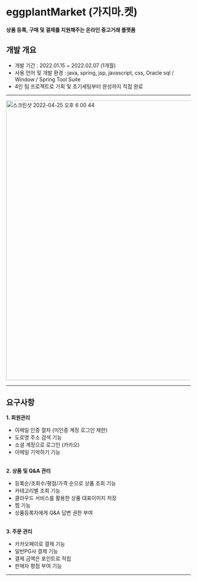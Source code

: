 # eggplantMarket (가지마.켓)

#### 상품 등록, 구매 및 결제를 지원해주는 온라인 중고거래 플랫폼   


## 개발 개요

* 개발 기간 : 2022.01.15 ~ 2022.02.07 (1개월)  
* 사용 언어 및 개발 환경 : java, spring, jsp, javascript, css, Oracle sql / Window / Spring Tool Suite
* 4인 팀 프로젝트로 기획 및 초기세팅부터 완성까지 직접 완료  


***

<img width="762" alt="스크린샷 2022-04-25 오후 6 00 44" src="https://user-images.githubusercontent.com/97011093/165056505-51bcbb7f-06fe-4576-b540-5d72e935bb95.png">


---
## 요구사항 

**1. 회원관리**
  * 이메일 인증 절차 (미인증 계정 로그인 제한)
  * 도로명 주소 검색 기능
  * 소셜 계정으로 로그인 (카카오)
  * 이메일 기억하기 기능
  <br> <br>
  
  
**2. 상품 및 Q&A 관리**
  * 등록순/조회수/평점/가격 순으로 상품 조회 기능
  * 카테고리별 조회 기능
  * 클라우드 서비스를 활용한 상품 대표이미지 저장
  * 찜 기능
  * 상품등록자에게 Q&A 답변 권한 부여
<br> <br>

**3. 주문 관리**
  * 카카오페이로 결제 기능
  * 일반PG사 결제 기능
  * 결제 금액은 포인트로 적립
  * 판매자 평점 부여 기능


---

